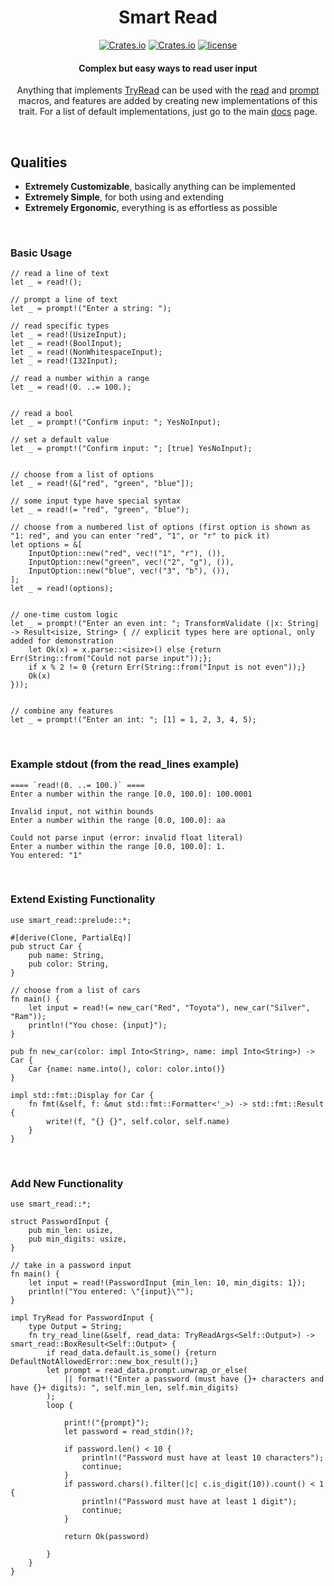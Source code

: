 <center>

# Smart Read

[![Crates.io](https://img.shields.io/crates/v/smart-read.svg)](https://crates.io/crates/smart-read)
[![Crates.io](https://img.shields.io/crates/d/smart-read.svg)](https://crates.io/crates/smart-read)
[![license](https://img.shields.io/badge/license-MIT-blue.svg)](https://github.com/What42Pizza/rust-smart-read/blob/main/LICENSE)

#### Complex but easy ways to read user input

Anything that implements [TryRead](https://docs.rs/smart-read/latest/smart_read/trait.TryRead.html) can be used with the [read](https://docs.rs/smart-read/latest/smart_read/macro.read.html) and [prompt](https://docs.rs/smart-read/latest/smart_read/macro.prompt.html) macros, and features are added by creating new implementations of this trait. For a list of default implementations, just go to the main [docs](https://docs.rs/smart-read/latest/smart_read/) page.

</center>

<br>

## Qualities

- **Extremely Customizable**, basically anything can be implemented
- **Extremely Simple**, for both using and extending
- **Extremely Ergonomic**, everything is as effortless as possible

<br>

### Basic Usage

```
// read a line of text
let _ = read!();

// prompt a line of text
let _ = prompt!("Enter a string: ");

// read specific types
let _ = read!(UsizeInput);
let _ = read!(BoolInput);
let _ = read!(NonWhitespaceInput);
let _ = read!(I32Input);

// read a number within a range
let _ = read!(0. ..= 100.);


// read a bool
let _ = prompt!("Confirm input: "; YesNoInput);

// set a default value
let _ = prompt!("Confirm input: "; [true] YesNoInput);


// choose from a list of options
let _ = read!(&["red", "green", "blue"]);

// some input type have special syntax
let _ = read!(= "red", "green", "blue");

// choose from a numbered list of options (first option is shown as "1: red", and you can enter "red", "1", or "r" to pick it)
let options = &[
	InputOption::new("red", vec!("1", "r"), ()),
	InputOption::new("green", vec!("2", "g"), ()),
	InputOption::new("blue", vec!("3", "b"), ()),
];
let _ = read!(options);


// one-time custom logic
let _ = prompt!("Enter an even int: "; TransformValidate (|x: String| -> Result<isize, String> { // explicit types here are optional, only added for demonstration
	let Ok(x) = x.parse::<isize>() else {return Err(String::from("Could not parse input"));};
	if x % 2 != 0 {return Err(String::from("Input is not even"));}
	Ok(x)
}));


// combine any features
let _ = prompt!("Enter an int: "; [1] = 1, 2, 3, 4, 5);
```

<br>

### Example stdout (from the read_lines example)

```
==== `read!(0. ..= 100.)` ====
Enter a number within the range [0.0, 100.0]: 100.0001

Invalid input, not within bounds
Enter a number within the range [0.0, 100.0]: aa 

Could not parse input (error: invalid float literal)
Enter a number within the range [0.0, 100.0]: 1.
You entered: "1"
```

<br>

### Extend Existing Functionality

```
use smart_read::prelude::*;

#[derive(Clone, PartialEq)]
pub struct Car {
	pub name: String,
	pub color: String,
}

// choose from a list of cars
fn main() {
	let input = read!(= new_car("Red", "Toyota"), new_car("Silver", "Ram"));
	println!("You chose: {input}");
}

pub fn new_car(color: impl Into<String>, name: impl Into<String>) -> Car {
	Car {name: name.into(), color: color.into()}
}

impl std::fmt::Display for Car {
	fn fmt(&self, f: &mut std::fmt::Formatter<'_>) -> std::fmt::Result {
		write!(f, "{} {}", self.color, self.name)
	}
}
```

<br>

### Add New Functionality

```
use smart_read::*;

struct PasswordInput {
	pub min_len: usize,
	pub min_digits: usize,
}

// take in a password input
fn main() {
	let input = read!(PasswordInput {min_len: 10, min_digits: 1});
	println!("You entered: \"{input}\"");
}

impl TryRead for PasswordInput {
	type Output = String;
	fn try_read_line(&self, read_data: TryReadArgs<Self::Output>) -> smart_read::BoxResult<Self::Output> {
		if read_data.default.is_some() {return DefaultNotAllowedError::new_box_result();}
		let prompt = read_data.prompt.unwrap_or_else(
			|| format!("Enter a password (must have {}+ characters and have {}+ digits): ", self.min_len, self.min_digits)
		);
		loop {
			
			print!("{prompt}");
			let password = read_stdin()?;
			
			if password.len() < 10 {
				println!("Password must have at least 10 characters");
				continue;
			}
			if password.chars().filter(|c| c.is_digit(10)).count() < 1 {
				println!("Password must have at least 1 digit");
				continue;
			}
			
			return Ok(password)
			
		}
	}
}
```
